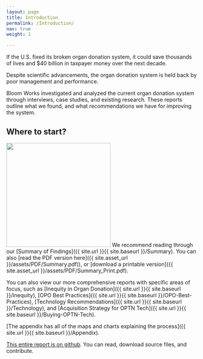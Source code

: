 ```yaml
---
layout: page
title: Introduction
permalink: /Introduction/
nav: true
weight: 1

---
```


If the U.S. fixed its broken organ donation system, it could save thousands of lives and $40 billion in taxpayer money over the next decade.

Despite scientific advancements, the organ donation system is held back by poor management and performance.

Bloom Works investigated and analyzed the current organ donation system through interviews, case studies, and existing research. These reports outline what we found, and what recommendations we have for improving the system.

## Where to start? 

<img src="{{ site.asset_url }}/assets/images/odr-sum-cov.jpg" width="275" >
<!-- ![Summary of Findings front cover](assets/images/odr-sum-cov.jpg)
 -->
We recommend reading through our [Summary of Findings]({{ site.url }}{{ site.baseurl }}/Summary). You can also [read the PDF version here]({{ site.asset_url }}/assets/PDF/Summary.pdf)), or [download a printable version]({{ site.asset_url }}/assets/PDF/Summary_Print.pdf).

You can also view our more comprehensive reports with specific areas of focus, such as [Inequity in Organ Donation]({{ site.url }}{{ site.baseurl }}/Inequity), [OPO Best Practices]({{ site.url }}{{ site.baseurl }}/OPO-Best-Practices), [Technology Recommendations]({{ site.url }}{{ site.baseurl }}/Technology), and [Acquisition Strategy for OPTN Tech]({{ site.url }}{{ site.baseurl }}/Buying-OPTN-Tech). 

[The appendix has all of the maps and charts explaining the process]({{ site.url }}{{ site.baseurl }}/Appendix). 

[This entire report is on github](https://github.com/Bloom-Works/organ-donation-reform). You can read, download source files, and contribute.


